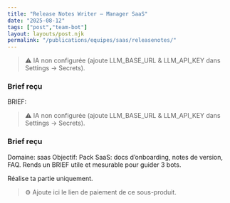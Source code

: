 ```yaml
---
title: "Release Notes Writer — Manager SaaS"
date: "2025-08-12"
tags: ["post","team-bot"]
layout: layouts/post.njk
permalink: "/publications/equipes/saas/releasenotes/"
---
```

> ⚠️ IA non configurée (ajoute LLM_BASE_URL & LLM_API_KEY dans Settings → Secrets).

### Brief reçu
BRIEF:
> ⚠️ IA non configurée (ajoute LLM_BASE_URL & LLM_API_KEY dans Settings → Secrets).

### Brief reçu
Domaine: saas
Objectif: Pack SaaS: docs d’onboarding, notes de version, FAQ.
Rends un BRIEF utile et mesurable pour guider 3 bots.

Réalise ta partie uniquement.

> ⚙️ Ajoute ici le lien de paiement de ce sous-produit.
